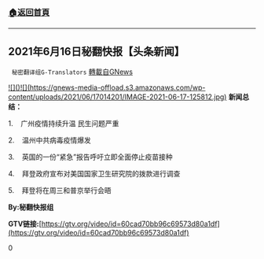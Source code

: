 ###  [:house:返回首頁](https://github.com/ourhimalayas/txt)
---

## 2021年6月16日秘翻快报【头条新闻】
` 秘密翻译组G-Translators` [轉載自GNews](https://gnews.org/zh-hans/1328529/)

[!\[\]()!\[\](https://gnews-media-offload.s3.amazonaws.com/wp-content/uploads/2021/06/17014201/IMAGE-2021-06-17-125812.jpg)](https://gtv.org/video/id=60cad70bb96c69573d80a1df)
**新闻总结：**

1.    广州疫情持续升温 民生问题严重

2.    温州中共病毒疫情爆发

3.    英国的一份“紧急”报告呼吁立即全面停止疫苗接种

4.    拜登政府宣布对美国国家卫生研究院的拨款进行调查

5.    拜登将在周三和普京举行会晤

**By:秘翻快报组**

**GTV链接:**[https://gtv.org/video/id=60cad70bb96c69573d80a1df](https://gtv.org/video/id=60cad70bb96c69573d80a1df)

0

